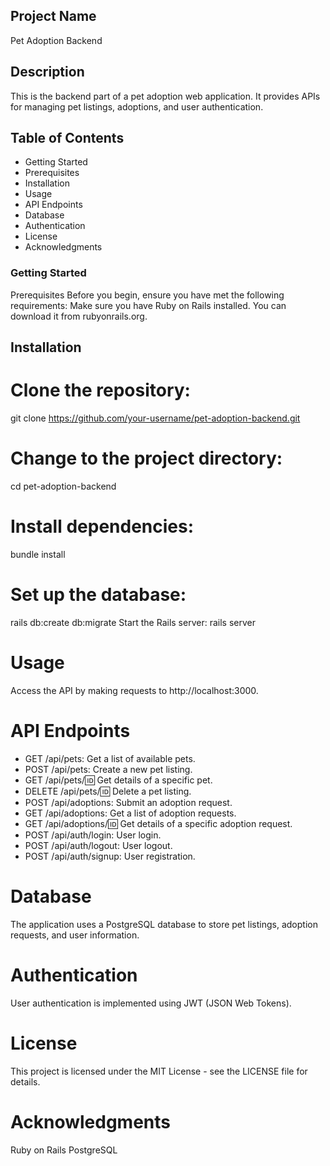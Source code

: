 ## Project Name
Pet Adoption Backend

## Description
This is the backend part of a pet adoption web application. It provides APIs for managing pet listings, adoptions, and user authentication.

## Table of Contents
- Getting Started
- Prerequisites
- Installation
- Usage
- API Endpoints
- Database
- Authentication
- License
- Acknowledgments

### Getting Started
Prerequisites
Before you begin, ensure you have met the following requirements:
Make sure you have Ruby on Rails installed. You can download it from rubyonrails.org.

## Installation
# Clone the repository:
git clone https://github.com/your-username/pet-adoption-backend.git
# Change to the project directory:
cd pet-adoption-backend
# Install dependencies:
bundle install
# Set up the database:
rails db:create db:migrate
Start the Rails server:
rails server
# Usage
Access the API by making requests to http://localhost:3000.
# API Endpoints
- GET /api/pets: Get a list of available pets.
- POST /api/pets: Create a new pet listing.
- GET /api/pets/:id: Get details of a specific pet.
- DELETE /api/pets/:id: Delete a pet listing.
- POST /api/adoptions: Submit an adoption request.
- GET /api/adoptions: Get a list of adoption requests.
- GET /api/adoptions/:id: Get details of a specific adoption request.
- POST /api/auth/login: User login.
- POST /api/auth/logout: User logout.
- POST /api/auth/signup: User registration.
# Database
The application uses a PostgreSQL database to store pet listings, adoption requests, and user information.
# Authentication
User authentication is implemented using JWT (JSON Web Tokens).

# License
This project is licensed under the MIT License - see the LICENSE file for details.

# Acknowledgments
Ruby on Rails
PostgreSQL






